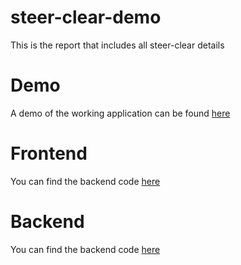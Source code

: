 # steer-clear-demo
This is the report that includes all steer-clear details

# Demo
A demo of the working application can be found [here](https://drive.google.com/file/d/1ezGJSV5hOAHEM-xoa5I3e-Ys2X_13wpE/view?usp=sharing)

# Frontend
You can find the backend code [here](https://github.com/OsidAbu-alrub/steer-clear-frontend)
# Backend
You can find the backend code [here](https://github.com/OsidAbu-alrub/steer-clear-backend)
